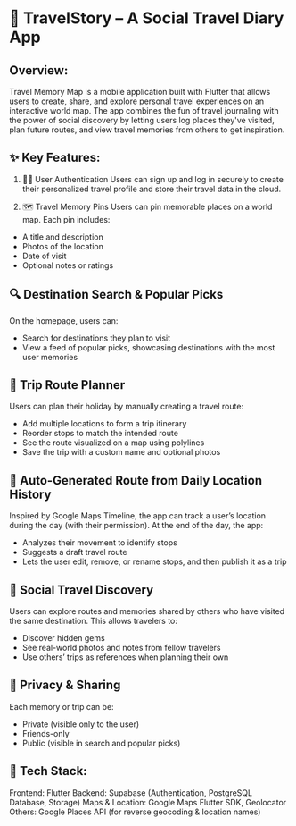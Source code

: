 # 🧭 TravelStory – A Social Travel Diary App
## Overview:
Travel Memory Map is a mobile application built with Flutter that allows users to create, share, and explore personal travel experiences on an interactive world map. The app combines the fun of travel journaling with the power of social discovery by letting users log places they've visited, plan future routes, and view travel memories from others to get inspiration.

## ✨ Key Features:
1. 🧑‍🚀 User Authentication
Users can sign up and log in securely to create their personalized travel profile and store their travel data in the cloud.

2. 🗺️ Travel Memory Pins
Users can pin memorable places on a world map. Each pin includes:
- A title and description
- Photos of the location
- Date of visit
- Optional notes or ratings

## 🔍 Destination Search & Popular Picks
On the homepage, users can:
- Search for destinations they plan to visit
- View a feed of popular picks, showcasing destinations with the most user memories

## 🧭 Trip Route Planner
Users can plan their holiday by manually creating a travel route:
- Add multiple locations to form a trip itinerary
- Reorder stops to match the intended route
- See the route visualized on a map using polylines
- Save the trip with a custom name and optional photos

## 📍 Auto-Generated Route from Daily Location History
Inspired by Google Maps Timeline, the app can track a user’s location during the day (with their permission). At the end of the day, the app:
- Analyzes their movement to identify stops
- Suggests a draft travel route
- Lets the user edit, remove, or rename stops, and then publish it as a trip

## 👥 Social Travel Discovery
Users can explore routes and memories shared by others who have visited the same destination. This allows travelers to:
- Discover hidden gems
- See real-world photos and notes from fellow travelers
- Use others’ trips as references when planning their own

## 🔐 Privacy & Sharing
Each memory or trip can be:
- Private (visible only to the user)
- Friends-only
- Public (visible in search and popular picks)

## 🔧 Tech Stack:
Frontend: Flutter
Backend: Supabase (Authentication, PostgreSQL Database, Storage)
Maps & Location: Google Maps Flutter SDK, Geolocator
Others: Google Places API (for reverse geocoding & location names)
